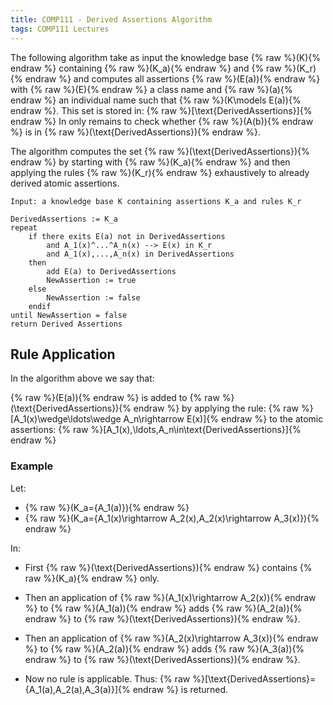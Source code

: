 ```yaml
---
title: COMP111 - Derived Assertions Algorithm
tags: COMP111 Lectures
---
```

The following algorithm take as input the knowledge base {% raw %}\(K\){% endraw %} containing {% raw %}\(K_a\){% endraw %} and {% raw %}\(K_r\){% endraw %} and computes all assertions {% raw %}\(E(a)\){% endraw %} with {% raw %}\(E\){% endraw %} a class name and {% raw %}\(a\){% endraw %} an individual name such that {% raw %}\(K\models E(a)\){% endraw %}. This set is stored in: {% raw %}\[\text{DerivedAssertions}\]{% endraw %} In only remains to check whether {% raw %}\(A(b)\){% endraw %} is in {% raw %}\(\text{DerivedAssertions}\){% endraw %}. 

The algorithm computes the set {% raw %}\(\text{DerivedAssertions}\){% endraw %} by starting with {% raw %}\(K_a\){% endraw %} and then applying the rules {% raw %}\(K_r\){% endraw %} exhaustively to already derived atomic assertions.

```
Input: a knowledge base K containing assertions K_a and rules K_r
	
DerivedAssertions := K_a
repeat
	if there exits E(a) not in DerivedAssertions
		and A_1(x)^...^A_n(x) --> E(x) in K_r
		and A_1(x),...,A_n(x) in DerivedAssertions
	then 
		add E(a) to DerivedAssertions
		NewAssertion := true
	else 
		NewAssertion := false
	endif
until NewAssertion = false
return Derived Assertions
```

## Rule Application
In the algorithm above we say that:

{% raw %}\(E(a)\){% endraw %} is added to {% raw %}\(\text{DerivedAssertions}\){% endraw %} by applying the rule:
{% raw %}\[A_1(x)\wedge\ldots\wedge A_n\rightarrow E(x)\]{% endraw %}
to the atomic assertions:
{% raw %}\[A_1(x),\ldots,A_n\in\text{DerivedAssertions}\]{% endraw %}

### Example
Let:

* {% raw %}\(K_a=\{A_1(a)\}\){% endraw %}
* {% raw %}\(K_a=\{A_1(x)\rightarrow A_2(x),A_2(x)\rightarrow A_3(x)\}\){% endraw %}

In:

* First {% raw %}\(\text{DerivedAssertions}\){% endraw %} contains {% raw %}\(K_a\){% endraw %} only.

* Then an application of {% raw %}\(A_1(x)\rightarrow A_2(x)\){% endraw %} to {% raw %}\(A_1(a)\){% endraw %} adds {% raw %}\(A_2(a)\){% endraw %} to {% raw %}\(\text{DerivedAssertions}\){% endraw %}.

* Then an application of {% raw %}\(A_2(x)\rightarrow A_3(x)\){% endraw %} to {% raw %}\(A_2(a)\){% endraw %} adds {% raw %}\(A_3(a)\){% endraw %} to {% raw %}\(\text{DerivedAssertions}\){% endraw %}.

* Now no rule is applicable. Thus:
{% raw %}\[\text{DerivedAssertions}=\{A_1(a),A_2(a),A_3(a)\}\]{% endraw %}
is returned.
